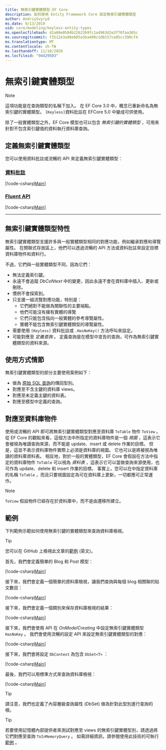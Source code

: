 ```yaml
---
title: 無索引鍵實體類型-EF Core
description: 如何使用 Entity Framework Core 設定無索引鍵實體類型
author: AndriySvyryd
ms.date: 9/13/2019
uid: core/modeling/keyless-entity-types
ms.openlocfilehash: d1a60e0504b22623b97c1a4963d2e3f70faa365c
ms.sourcegitcommit: f3512e3a98e685a3ba409c1d0157ce85cc390cf4
ms.translationtype: MT
ms.contentlocale: zh-TW
ms.lasthandoff: 11/10/2020
ms.locfileid: "94429503"
---
```

# <a name="keyless-entity-types"></a>無索引鍵實體類型

> [!NOTE]
> 這項功能是在查詢類型的名稱下加入。 在 EF Core 3.0 中，概念已重新命名為無索引鍵的實體類型。 `[Keyless]`資料批註在 EFCore 5.0 中變成可供使用。

除了一般實體類型之外，EF Core 模型也可以包含 _無索引鍵的實體類型_ ，可用來針對不包含索引鍵值的資料執行資料庫查詢。

## <a name="defining-keyless-entity-types"></a>定義無索引鍵實體類型

您可以使用資料批註或流暢的 API 來定義無索引鍵實體類型：

### <a name="data-annotations"></a>[資料批註](#tab/data-annotations)

[!code-csharp[Main](../../../samples/core/Modeling/DataAnnotations/Keyless.cs?Name=Keyless&highlight=1)]

### <a name="fluent-api"></a>[Fluent API](#tab/fluent-api)

[!code-csharp[Main](../../../samples/core/Modeling/FluentAPI/Keyless.cs?Name=Keyless&highlight=4)]

***

## <a name="keyless-entity-types-characteristics"></a>無索引鍵實體類型特性

無索引鍵實體類型支援許多與一般實體類型相同的對應功能，例如繼承對應和導覽屬性。 在關聯式存放區上，他們可以透過流暢的 API 方法或資料批註來設定目標資料庫物件和資料行。

不過，它們與一般實體類型不同，因為它們：

- 無法定義索引鍵。
- 永遠不會追蹤 _DbCoNtext_ 中的變更，因此永遠不會在資料庫中插入、更新或刪除。
- 慣例不會探索到。
- 只支援一組流覽對應功能，特別是：
  - 它們絕對不能做為關聯性的主要端點。
  - 他們可能沒有擁有實體的導覽
  - 它們只能包含指向一般實體的參考導覽屬性。
  - 實體不能包含無索引鍵實體類型的導覽屬性。
- 需要使用 `[Keyless]` 資料批註或 `.HasNoKey()` 方法呼叫來設定。
- 可能對應至 _定義查詢_ 。 定義查詢是在模型中宣告的查詢，可作為無索引鍵實體類型的資料來源。

## <a name="usage-scenarios"></a>使用方式情節

無索引鍵實體類型的部分主要使用案例如下：

- 做為 [原始 SQL 查詢](xref:core/querying/raw-sql)的傳回型別。
- 對應至不含主鍵的資料庫 views。
- 對應至未定義主鍵的資料表。
- 對應至模型中定義的查詢。

## <a name="mapping-to-database-objects"></a>對應至資料庫物件

使用或流暢的 API 即可將無索引鍵實體類型對應至資料庫 `ToTable` 物件 `ToView` 。 從 EF Core 的觀點來看，這個方法中所指定的資料庫物件是一個 _視圖_ ，這表示它會被視為唯讀查詢來源，而不能是 update、insert 或 delete 作業的目標。 但是，這並不表示資料庫物件實際上必須是資料庫的視圖。 它也可以是將被視為唯讀的資料庫資料表。 相反地，對於一般的實體類型，EF Core 會假設在方法中指定的資料庫物件 `ToTable` 可以視為 _資料表_ ，這表示它可以當做查詢來源使用，也可作為 update、delete 和 insert 作業的目標。 事實上，您可以在中指定資料庫的名稱 `ToTable` ，而且只要視圖設定為可在資料庫上更新，一切都應可正常運作。

> [!NOTE]
> `ToView` 假設物件已經存在於資料庫中，而不是由遷移所建立。

## <a name="example"></a>範例

下列範例示範如何使用無索引鍵的實體類型來查詢資料庫檢視。

> [!TIP]
> 您可以在 GitHub 上檢視此文章的[範例](https://github.com/dotnet/EntityFramework.Docs/tree/master/samples/core/KeylessEntityTypes) \(英文\)。

首先，我們會定義簡單的 Blog 和 Post 模型：

[!code-csharp[Main](../../../samples/core/KeylessEntityTypes/Program.cs#Entities)]

接下來，我們會定義一個簡單的資料庫檢視，讓我們查詢與每個 blog 相關聯的貼文數目：

[!code-csharp[Main](../../../samples/core/KeylessEntityTypes/Program.cs#View)]

接下來，我們會定義一個類別來保存資料庫檢視的結果：

[!code-csharp[Main](../../../samples/core/KeylessEntityTypes/Program.cs#KeylessEntityType)]

接下來，我們會使用 API 在 _OnModelCreating_ 中設定無索引鍵實體類型 `HasNoKey` 。
我們會使用流暢的設定 API 來設定無索引鍵實體類型的對應：

[!code-csharp[Main](../../../samples/core/KeylessEntityTypes/Program.cs#Configuration)]

接下來，我們會將設定 `DbContext` 為包含 `DbSet<T>` ：

[!code-csharp[Main](../../../samples/core/KeylessEntityTypes/Program.cs#DbSet)]

最後，我們可以用標準方式來查詢資料庫檢視：

[!code-csharp[Main](../../../samples/core/KeylessEntityTypes/Program.cs#Query)]

> [!TIP]
> 請注意，我們也定義了內容層級查詢屬性 (DbSet) 做為針對此型別進行查詢的根。

> [!TIP]
> 若要使用記憶體內部提供者來測試對應至 views 的無索引鍵實體型別，請透過將它們對應至查詢 `ToInMemoryQuery` 。 如需詳細資訊，請參閱使用此技術的可執行 [範例](https://github.com/dotnet/EntityFramework.Docs/tree/master/samples/core/Miscellaneous/Testing/ItemsWebApi/) 。
